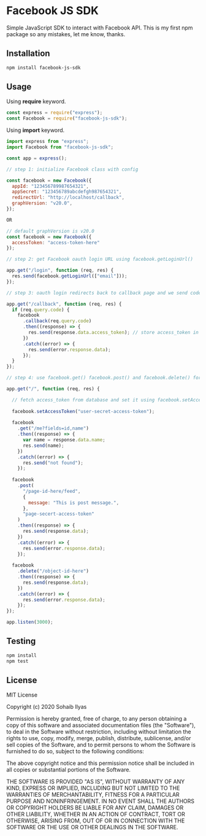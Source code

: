 # Facebook JS SDK
Simple JavaScript SDK to interact with Facebook API. This is my first npm package so any mistakes, let me know, thanks.

## Installation
```bash
npm install facebook-js-sdk
```

## Usage
Using **require** keyword.
```js
const express = require("express");
const Facebook = require("facebook-js-sdk");
```

Using **import** keyword.
```js
import express from "express";
import Facebook from "facebook-js-sdk";
```

```js
const app = express();

// step 1: initialize Facebook class with config

const facebook = new Facebook({
  appId: "123456789987654321",
  appSecret: "123456789abcdefgh987654321",
  redirectUrl: "http://localhost/callback",
  graphVersion: "v20.0",
});

OR

// default graphVersion is v20.0
const facebook = new Facebook({
  accessToken: "access-token-here"
});

// step 2: get Facebook oauth login URL using facebook.getLoginUrl()

app.get("/login", function (req, res) {
  res.send(facebook.getLoginUrl(["email"]));
});

// step 3: oauth login redirects back to callback page and we send code GET param to facebook.callback() and fetch access_token

app.get("/callback", function (req, res) {
  if (req.query.code) {
    facebook
      .callback(req.query.code)
      .then((response) => {
        res.send(response.data.access_token); // store access_token in database for later use
      })
      .catch((error) => {
        res.send(error.response.data);
      });
  }
});

// step 4: use facebook.get() facebook.post() and facebook.delete() for GET, POST and DELETE requests

app.get("/", function (req, res) {

  // fetch access_token from database and set it using facebook.setAccessToken() for all future requests
  
  facebook.setAccessToken("user-secret-access-token");
  
  facebook
    .get("/me?fields=id,name")
    .then((response) => {
      var name = response.data.name;
      res.send(name);
    })
    .catch((error) => {
      res.send("not found");
    });
    
  facebook
    .post(
      "/page-id-here/feed",
      {
        message: "This is post message.",
      },
      "page-secert-access-token"
    )
    .then((response) => {
      res.send(response.data);
    })
    .catch((error) => {
      res.send(error.response.data);
    });
    
  facebook
    .delete("/object-id-here")
    .then((response) => {
      res.send(response.data);
    })
    .catch((error) => {
      res.send(error.response.data);
    });
});

app.listen(3000);
```

## Testing
```bash
npm install
npm test
```

## License
MIT License

Copyright (c) 2020 Sohaib Ilyas

Permission is hereby granted, free of charge, to any person obtaining a copy
of this software and associated documentation files (the "Software"), to deal
in the Software without restriction, including without limitation the rights
to use, copy, modify, merge, publish, distribute, sublicense, and/or sell
copies of the Software, and to permit persons to whom the Software is
furnished to do so, subject to the following conditions:

The above copyright notice and this permission notice shall be included in all
copies or substantial portions of the Software.

THE SOFTWARE IS PROVIDED "AS IS", WITHOUT WARRANTY OF ANY KIND, EXPRESS OR
IMPLIED, INCLUDING BUT NOT LIMITED TO THE WARRANTIES OF MERCHANTABILITY,
FITNESS FOR A PARTICULAR PURPOSE AND NONINFRINGEMENT. IN NO EVENT SHALL THE
AUTHORS OR COPYRIGHT HOLDERS BE LIABLE FOR ANY CLAIM, DAMAGES OR OTHER
LIABILITY, WHETHER IN AN ACTION OF CONTRACT, TORT OR OTHERWISE, ARISING FROM,
OUT OF OR IN CONNECTION WITH THE SOFTWARE OR THE USE OR OTHER DEALINGS IN THE
SOFTWARE.
